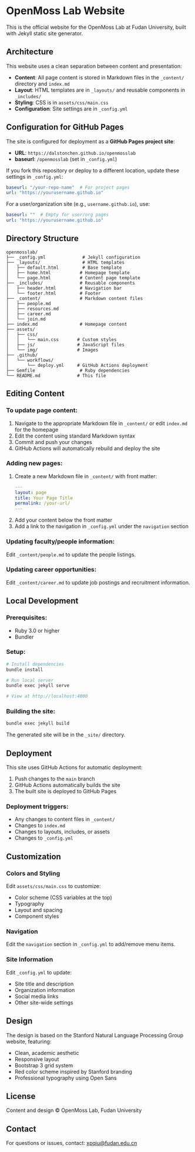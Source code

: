 # OpenMoss Lab Website

This is the official website for the OpenMoss Lab at Fudan University, built with Jekyll static site generator.

## Architecture

This website uses a clean separation between content and presentation:

- **Content**: All page content is stored in Markdown files in the `_content/` directory and `index.md`
- **Layout**: HTML templates are in `_layouts/` and reusable components in `_includes/`
- **Styling**: CSS is in `assets/css/main.css`
- **Configuration**: Site settings are in `_config.yml`

## Configuration for GitHub Pages

The site is configured for deployment as a **GitHub Pages project site**:

- **URL**: `https://dalstonchen.github.io/openmosslab`
- **baseurl**: `/openmosslab` (set in `_config.yml`)

If you fork this repository or deploy to a different location, update these settings in `_config.yml`:

```yaml
baseurl: "/your-repo-name"  # For project pages
url: "https://yourusername.github.io"
```

For a user/organization site (e.g., `username.github.io`), use:

```yaml
baseurl: ""  # Empty for user/org pages
url: "https://yourusername.github.io"
```

## Directory Structure

```
openmosslab/
├── _config.yml              # Jekyll configuration
├── _layouts/                # HTML templates
│   ├── default.html         # Base template
│   ├── home.html           # Homepage template
│   └── page.html           # Content page template
├── _includes/              # Reusable components
│   ├── header.html         # Navigation bar
│   └── footer.html         # Footer
├── _content/               # Markdown content files
│   ├── people.md
│   ├── resources.md
│   ├── career.md
│   └── join.md
├── index.md                # Homepage content
├── assets/
│   ├── css/
│   │   └── main.css       # Custom styles
│   ├── js/                # JavaScript files
│   └── img/               # Images
├── .github/
│   └── workflows/
│       └── deploy.yml     # GitHub Actions deployment
├── Gemfile                 # Ruby dependencies
└── README.md              # This file
```

## Editing Content

### To update page content:

1. Navigate to the appropriate Markdown file in `_content/` or edit `index.md` for the homepage
2. Edit the content using standard Markdown syntax
3. Commit and push your changes
4. GitHub Actions will automatically rebuild and deploy the site

### Adding new pages:

1. Create a new Markdown file in `_content/` with front matter:
   ```yaml
   ---
   layout: page
   title: Your Page Title
   permalink: /your-url/
   ---
   ```
2. Add your content below the front matter
3. Add a link to the navigation in `_config.yml` under the `navigation` section

### Updating faculty/people information:

Edit `_content/people.md` to update the people listings.

### Updating career opportunities:

Edit `_content/career.md` to update job postings and recruitment information.

## Local Development

### Prerequisites:
- Ruby 3.0 or higher
- Bundler

### Setup:

```bash
# Install dependencies
bundle install

# Run local server
bundle exec jekyll serve

# View at http://localhost:4000
```

### Building the site:

```bash
bundle exec jekyll build
```

The generated site will be in the `_site/` directory.

## Deployment

This site uses GitHub Actions for automatic deployment:

1. Push changes to the `main` branch
2. GitHub Actions automatically builds the site
3. The built site is deployed to GitHub Pages

### Deployment triggers:
- Any changes to content files in `_content/`
- Changes to `index.md`
- Changes to layouts, includes, or assets
- Changes to `_config.yml`

## Customization

### Colors and Styling

Edit `assets/css/main.css` to customize:
- Color scheme (CSS variables at the top)
- Typography
- Layout and spacing
- Component styles

### Navigation

Edit the `navigation` section in `_config.yml` to add/remove menu items.

### Site Information

Edit `_config.yml` to update:
- Site title and description
- Organization information
- Social media links
- Other site-wide settings

## Design

The design is based on the Stanford Natural Language Processing Group website, featuring:
- Clean, academic aesthetic
- Responsive layout
- Bootstrap 3 grid system
- Red color scheme inspired by Stanford branding
- Professional typography using Open Sans

## License

Content and design © OpenMoss Lab, Fudan University

## Contact

For questions or issues, contact: xpqiu@fudan.edu.cn
